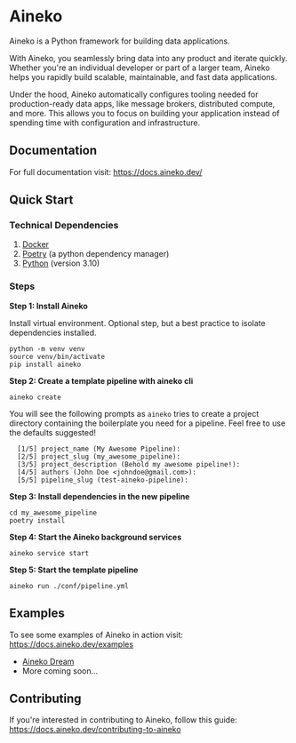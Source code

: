 # Aineko

Aineko is a Python framework for building data applications.

With Aineko, you seamlessly bring data into any product and iterate quickly. Whether you're an individual developer or part of a larger team, Aineko helps you rapidly build scalable, maintainable, and fast data applications.

Under the hood, Aineko automatically configures tooling needed for production-ready data apps, like message brokers, distributed compute, and more. This allows you to focus on building your application instead of spending time with configuration and infrastructure.

## Documentation

For full documentation visit: https://docs.aineko.dev/

## Quick Start

### Technical Dependencies

1. [Docker](https://www.docker.com/get-started/)
2. [Poetry](https://python-poetry.org/docs/#installation) (a python dependency manager)
3. [Python](https://www.python.org/downloads/) (version 3.10)

### Steps

**Step 1: Install Aineko**

Install virtual environment. Optional step, but a best practice to isolate dependencies installed.

```
python -m venv venv
source venv/bin/activate
pip install aineko
```

**Step 2: Create a template pipeline with aineko cli**

```
aineko create
```

You will see the following prompts as `aineko` tries to create a project directory containing the boilerplate you need for a pipeline. Feel free to use the defaults suggested!

```
  [1/5] project_name (My Awesome Pipeline):
  [2/5] project_slug (my_awesome_pipeline):
  [3/5] project_description (Behold my awesome pipeline!):
  [4/5] authors (John Doe <johndoe@gmail.com>):
  [5/5] pipeline_slug (test-aineko-pipeline):
```

**Step 3: Install dependencies in the new pipeline**

```
cd my_awesome_pipeline
poetry install
```

**Step 4: Start the Aineko background services**

```
aineko service start
```

**Step 5: Start the template pipeline**

```
aineko run ./conf/pipeline.yml
```

## Examples

To see some examples of Aineko in action visit: https://docs.aineko.dev/examples

- [Aineko Dream](https://github.com/aineko-dev/aineko-dream)
- More coming soon...

## Contributing

If you're interested in contributing to Aineko, follow this guide: https://docs.aineko.dev/contributing-to-aineko
